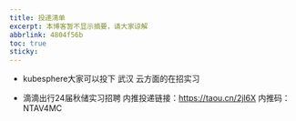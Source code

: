 ```yaml
---
title: 投递清单
excerpt: 本博客暂不显示摘要，请大家谅解
abbrlink: 4804f56b
toc: true
sticky:
---
```


- kubesphere大家可以投下 武汉 云方面的在招实习

- 滴滴出行24届秋储实习招聘
内推投递链接：https://taou.cn/2jl6X
内推码：NTAV4MC

